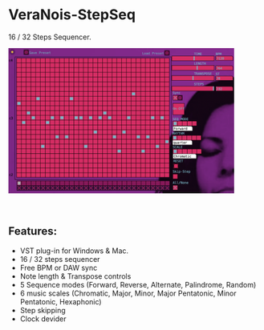 # VeraNois-StepSeq
16 / 32 Steps Sequencer.
&nbsp;

<img src="veranoisStepseq.png" alt="alt text" title="Vera Nois Step Sequencer VST Plug-in" width="450"/>

&nbsp;

## Features:
* VST plug-in for Windows & Mac.
* 16 / 32 steps sequencer
* Free BPM or DAW sync
* Note length & Transpose controls
* 5 Sequence modes (Forward, Reverse, Alternate, Palindrome, Random)
* 6 music scales (Chromatic, Major, Minor, Major Pentatonic, Minor Pentatonic, Hexaphonic)
* Step skipping
* Clock devider



